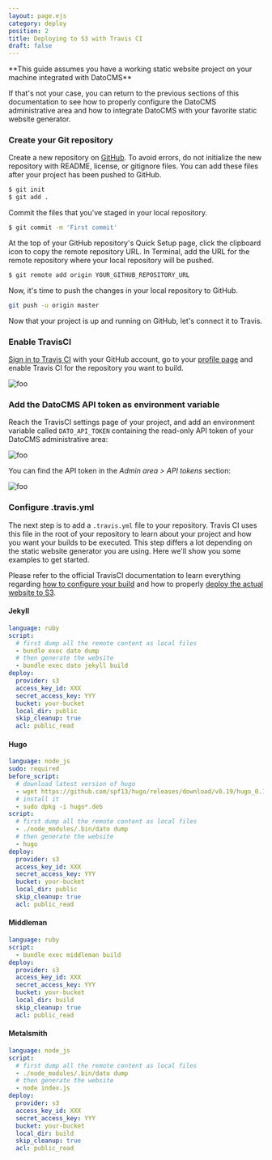 ```yaml
---
layout: page.ejs
category: deploy
position: 2
title: Deploying to S3 with Travis CI
draft: false
---
```


<div class="note">
**This guide assumes you have a working static website project on your machine integrated with DatoCMS**

If that's not your case, you can return to the previous sections of this documentation to see how to properly configure the DatoCMS administrative area and how to integrate DatoCMS with your favorite static website generator. 
</div>

### Create your Git repository

Create a new repository on [GitHub](https://github.com/new). To avoid errors, do not initialize the new repository with README, license, or gitignore files. You can add these files after your project has been pushed to GitHub.

```bash
$ git init
$ git add .
```

Commit the files that you've staged in your local repository.

```bash
$ git commit -m 'First commit'
```

At the top of your GitHub repository's Quick Setup page, click the clipboard icon to copy the remote repository URL. In Terminal, add the URL for the remote repository where your local repository will be pushed.

```bash
$ git remote add origin YOUR_GITHUB_REPOSITORY_URL
```

Now, it's time to push the changes in your local repository to GitHub.

```bash
git push -u origin master
```

Now that your project is up and running on GitHub, let's connect it to Travis.

### Enable TravisCI

[Sign in to Travis CI](https://travis-ci.org/auth) with your GitHub account, go to your [profile page](https://travis-ci.org/profile) and enable Travis CI for the repository you want to build.

![foo](/images/travis/enable.png)

### Add the DatoCMS API token as environment variable

Reach the TravisCI settings page of your project, and add an environment variable called `DATO_API_TOKEN` containing the read-only API token of your DatoCMS administrative area:

![foo](/images/travis/env.png)

You can find the API token in the *Admin area > API tokens* section:

![foo](/images/api-token.png)

### Configure .travis.yml

The next step is to add a `.travis.yml` file to your repository. Travis CI uses this file in the root of your repository to learn about your project and how you want your builds to be executed. This step differs a lot depending on the static website generator you are using. Here we'll show you some examples to get started. 

Please refer to the official TravisCI documentation to learn everything regarding [how to configure your build](https://docs.travis-ci.com/user/customizing-the-build/) and how to properly [deploy the actual website to S3](https://docs.travis-ci.com/user/deployment/s3).

#### Jekyll

```yaml
language: ruby
script:
  # first dump all the remote content as local files
  - bundle exec dato dump
  # then generate the website
  - bundle exec dato jekyll build
deploy:
  provider: s3
  access_key_id: XXX
  secret_access_key: YYY
  bucket: your-bucket
  local_dir: public
  skip_cleanup: true
  acl: public_read
```

#### Hugo

```yaml
language: node_js
sudo: required
before_script:
  # download latest version of hugo
  - wget https://github.com/spf13/hugo/releases/download/v0.19/hugo_0.19-64bit.deb
  # install it
  - sudo dpkg -i hugo*.deb
script:
  # first dump all the remote content as local files
  - ./node_modules/.bin/dato dump
  # then generate the website
  - hugo
deploy:
  provider: s3
  access_key_id: XXX
  secret_access_key: YYY
  bucket: your-bucket
  local_dir: public
  skip_cleanup: true
  acl: public_read
```

#### Middleman

```yaml
language: ruby
script:
  - bundle exec middleman build
deploy:
  provider: s3
  access_key_id: XXX
  secret_access_key: YYY
  bucket: your-bucket
  local_dir: build
  skip_cleanup: true
  acl: public_read
```

#### Metalsmith

```yaml
language: node_js
script:
  # first dump all the remote content as local files
  - ./node_modules/.bin/dato dump
  # then generate the website
  - node index.js
deploy:
  provider: s3
  access_key_id: XXX
  secret_access_key: YYY
  bucket: your-bucket
  local_dir: build
  skip_cleanup: true
  acl: public_read
```

